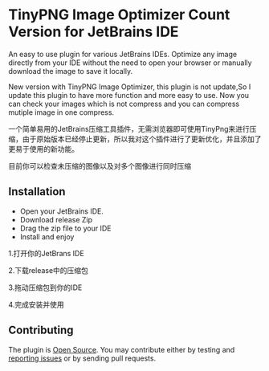 TinyPNG Image Optimizer Count Version for JetBrains IDE
=========================================

An easy to use plugin for various JetBrains IDEs. Optimize any image directly from your IDE without the need to open your browser or manually download the image to save it locally.

New version with TinyPNG Image Optimizer, this plugin is not update,So I update this plugin to have more function and more easy to use.
Now you can check your images which is not compress and you can compress mutiple image in one compress.


一个简单易用的JetBrains压缩工具插件，无需浏览器即可使用TinyPng来进行压缩，由于原始版本已经停止更新，所以我对这个插件进行了更新优化，并且添加了更易于使用的新功能。

目前你可以检查未压缩的图像以及对多个图像进行同时压缩

Installation
------------
- Open your JetBrains IDE.
- Download release Zip
- Drag the zip file to your IDE
- Install and enjoy

1.打开你的JetBrans IDE

2.下载release中的压缩包

3.拖动压缩包到你的IDE

4.完成安装并使用

Contributing
------------
The plugin is [Open Source](LICENSE.md). You may contribute either by testing and [reporting issues](https://github.com/code-killerr/tinypng-optimizer-count/issues)
or by sending pull requests. 
